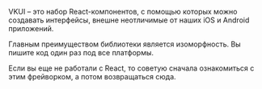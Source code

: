 VKUI – это набор React-компонентов, с помощью которых можно создавать интерфейсы, внешне неотличимые от
наших iOS и Android приложений.

Главным преимуществом библиотеки является изоморфность. Вы пишите код один раз под все платформы.

Если вы еще не работали с React, то советую сначала ознакомиться с этим фрейворком, а потом возвращаться сюда.

